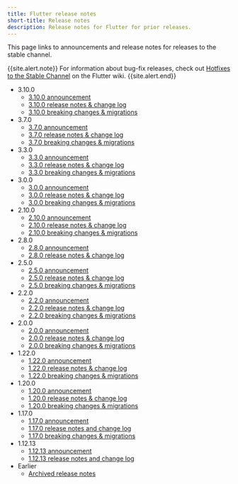 ```yaml
---
title: Flutter release notes
short-title: Release notes
description: Release notes for Flutter for prior releases.
---
```


This page links to announcements and release notes for
releases to the stable channel.

{{site.alert.note}}
  For information about bug-fix releases, check out
  [Hotfixes to the Stable Channel][] on the Flutter wiki.
{{site.alert.end}}

* 3.10.0
  * [3.10.0 announcement][]
  * [3.10.0 release notes & change log][]
  * [3.10.0 breaking changes & migrations][]
* 3.7.0
  * [3.7.0 announcement][]
  * [3.7.0 release notes & change log][]
  * [3.7.0 breaking changes & migrations][]
* 3.3.0
  * [3.3.0 announcement][]
  * [3.3.0 release notes & change log][]
  * [3.3.0 breaking changes & migrations][]
* 3.0.0
  * [3.0.0 announcement][]
  * [3.0.0 release notes & change log][]
  * [3.0.0 breaking changes & migrations][]
* 2.10.0
  * [2.10.0 announcement][]
  * [2.10.0 release notes & change log][]
  * [2.10.0 breaking changes & migrations][]
* 2.8.0
  * [2.8.0 announcement][]
  * [2.8.0 release notes & change log][]
* 2.5.0
  * [2.5.0 announcement][]
  * [2.5.0 release notes & change log][]
  * [2.5.0 breaking changes & migrations][]
* 2.2.0
  * [2.2.0 announcement][]
  * [2.2.0 release notes & change log][]
  * [2.2.0 breaking changes & migrations][]
* 2.0.0
  * [2.0.0 announcement][]
  * [2.0.0 release notes & change log][]
  * [2.0.0 breaking changes & migrations][]
* 1.22.0
  * [1.22.0 announcement][]
  * [1.22.0 release notes & change log][]
  * [1.22.0 breaking changes & migrations][]
* 1.20.0
  * [1.20.0 announcement][]
  * [1.20.0 release notes & change log][]
  * [1.20.0 breaking changes & migrations][]
* 1.17.0
  * [1.17.0 announcement][]
  * [1.17.0 release notes and change log][]
  * [1.17.0 breaking changes & migrations][]
* 1.12.13
  * [1.12.13 announcement][]
  * [1.12.13 release notes and change log][]
* Earlier
  * [Archived release notes][]

[3.10.0 announcement]: {{site.flutter-medium}}/whats-new-in-flutter-3-10-b21db2c38c73
[3.10.0 release notes & change log]: {{site.url}}/release/release-notes/release-notes-3.10.0
[3.10.0 breaking changes & migrations]: {{site.url}}/release/breaking-changes#released-in-flutter-310
[3.7.0 announcement]: {{site.flutter-medium}}/whats-new-in-flutter-3-7-38cbea71133c
[3.7.0 release notes & change log]: {{site.url}}/release/release-notes/release-notes-3.7.0
[3.7.0 breaking changes & migrations]: {{site.url}}/release/breaking-changes#released-in-flutter-37
[3.3.0 announcement]: {{site.flutter-medium}}/announcing-flutter-3-3-at-flutter-vikings-6f213e068793
[3.3.0 release notes & change log]: {{site.url}}/release/release-notes/release-notes-3.3.0
[3.3.0 breaking changes & migrations]: {{site.url}}/release/breaking-changes#released-in-flutter-33
[3.0.0 announcement]: {{site.flutter-medium}}/whats-new-in-flutter-3-8c74a5bc32d0
[3.0.0 release notes & change log]: {{site.url}}/release/release-notes/release-notes-3.0.0
[3.0.0 breaking changes & migrations]: {{site.url}}/release/breaking-changes#released-in-flutter-3
[2.10.0 announcement]: {{site.flutter-medium}}/whats-new-in-flutter-2-10-5aafb0314b12
[2.10.0 release notes & change log]: {{site.url}}/release/release-notes/release-notes-2.10.0
[2.10.0 breaking changes & migrations]: {{site.url}}/release/breaking-changes#released-in-flutter-210
[2.8.0 announcement]: {{site.flutter-medium}}/whats-new-in-flutter-2-8-d085b763d181
[2.8.0 release notes & change log]: {{site.url}}/release/release-notes/release-notes-2.8.0
[2.5.0 announcement]: {{site.flutter-medium}}/whats-new-in-flutter-2-5-6f080c3f3dc
[2.5.0 release notes & change log]: {{site.url}}/release/release-notes/release-notes-2.5.0
[2.5.0 breaking changes & migrations]: {{site.url}}/release/breaking-changes#released-in-flutter-25
[2.2.0 announcement]: {{site.flutter-medium}}/whats-new-in-flutter-2-2-fd00c65e2039
[2.2.0 release notes & change log]: {{site.url}}/release/release-notes/release-notes-2.2.0
[2.2.0 breaking changes & migrations]: {{site.url}}/release/breaking-changes#released-in-flutter-22
[2.0.0 announcement]: {{site.flutter-medium}}/whats-new-in-flutter-2-0-fe8e95ecc65
[2.0.0 release notes & change log]: {{site.url}}/release/release-notes/release-notes-2.0.0
[2.0.0 breaking changes & migrations]: {{site.url}}/release/breaking-changes#released-in-flutter-2
[1.22.0 announcement]: {{site.flutter-medium}}/announcing-flutter-1-22-stable-44f146009e5f
[1.22.0 release notes & change log]: {{site.url}}/release/release-notes/release-notes-1.22.0
[1.22.0 breaking changes & migrations]: {{site.url}}/release/breaking-changes#released-in-flutter-122
[1.20.0 announcement]: {{site.flutter-medium}}/announcing-flutter-1-20-2aaf68c89c75
[1.20.0 release notes & change log]: {{site.url}}/release/release-notes/release-notes-1.20.0
[1.20.0 breaking changes & migrations]: {{site.url}}/release/breaking-changes#released-in-flutter-12
[1.17.0 announcement]: {{site.flutter-medium}}/announcing-flutter-1-17-4182d8af7f8e
[1.17.0 release notes and change log]: {{site.url}}/release/release-notes/release-notes-1.17.0
[1.17.0 breaking changes & migrations]: {{site.url}}/release/breaking-changes#released-in-flutter-117
[1.12.13 announcement]: {{site.flutter-medium}}/announcing-flutter-1-12-what-a-year-22c256ba525d
[1.12.13 release notes and change log]: {{site.url}}/release/release-notes/release-notes-1.12.13
[Archived release notes]: {{site.url}}/release/release-notes/release-notes-archive
[Hotfixes to the Stable Channel]: {{site.repo.flutter}}/wiki/Hotfixes-to-the-Stable-Channel
